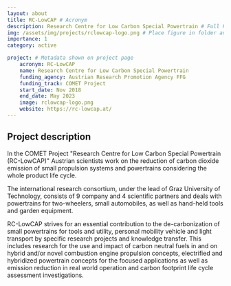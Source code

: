 ```yaml
---
layout: about
title: RC-LowCAP # Acronym
description: Research Centre for Low Carbon Special Powertrain # Full Project Title
img: /assets/img/projects/rclowcap-logo.png # Place figure in folder and update link
importance: 1
category: active

project: # Metadata shown on project page
    acronym: RC-LowCAP
    name: Research Centre for Low Carbon Special Powertrain
    funding_agency: Austrian Research Promotion Agency FFG
    funding_track: COMET Project
    start_date: Nov 2018
    end_date: May 2023
    image: rclowcap-logo.png
    website: https://rc-lowcap.at/
---
```


## Project description

In the COMET Project "Research Centre for Low Carbon Special Powertrain (RC-LowCAP)" Austrian scientists work on the reduction 
of carbon dioxide emission of small propulsion systems and powertrains considering the whole product life cycle.

The international research consortium, under the lead of Graz University of Technology, consists of 9 company and 4 scientific partners 
and deals with powertrains for two-wheelers, small automobiles, as well as hand-held tools and garden equipment.

RC-LowCAP strives for an essential contribution to the de-carbonization of small powertrains for tools and utility, 
personal mobility vehicle and light transport by specific research projects and knowledge transfer. 
This includes research for the use and impact of carbon neutral fuels in and on hybrid and/or novel combustion engine propulsion concepts, 
electrified and hybridized powertrain concepts for the focused applications as well as emission reduction in real world operation and carbon 
footprint life cycle assessment investigations. 
